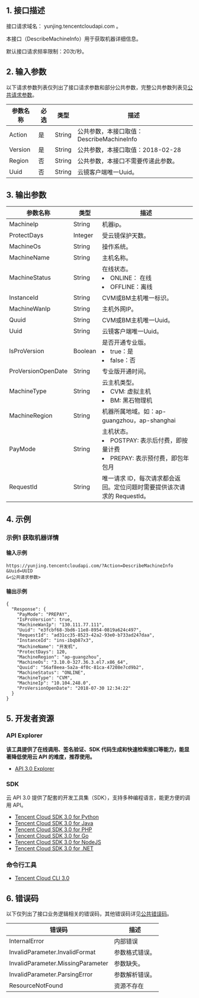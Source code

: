 ## 1. 接口描述

接口请求域名： yunjing.tencentcloudapi.com 。

本接口（DescribeMachineInfo）用于获取机器详细信息。

默认接口请求频率限制：20次/秒。

## 2. 输入参数

以下请求参数列表仅列出了接口请求参数和部分公共参数，完整公共参数列表见[公共请求参数](/document/api/296/19828)。

| 参数名称 | 必选 | 类型 | 描述 |
|---------|---------|---------|---------|
| Action | 是 | String | 公共参数，本接口取值：DescribeMachineInfo |
| Version | 是 | String | 公共参数，本接口取值：2018-02-28 |
| Region | 否 | String | 公共参数，本接口不需要传递此参数。 |
| Uuid | 否 | String | 云镜客户端唯一Uuid。 |

## 3. 输出参数

| 参数名称 | 类型 | 描述 |
|---------|---------|---------|
| MachineIp | String | 机器ip。|
| ProtectDays | Integer | 受云镜保护天数。|
| MachineOs | String | 操作系统。|
| MachineName | String | 主机名称。|
| MachineStatus | String | 在线状态。<br/><li>ONLINE： 在线</li><li>OFFLINE：离线</li>|
| InstanceId | String | CVM或BM主机唯一标识。|
| MachineWanIp | String | 主机外网IP。|
| Quuid | String | CVM或BM主机唯一Uuid。|
| Uuid | String | 云镜客户端唯一Uuid。|
| IsProVersion | Boolean | 是否开通专业版。<br/><li>true：是</li><li>false：否</li>|
| ProVersionOpenDate | String | 专业版开通时间。|
| MachineType | String | 云主机类型。<br/><li>CVM: 虚拟主机</li><li>BM: 黑石物理机</li>|
| MachineRegion | String | 机器所属地域。如：ap-guangzhou，ap-shanghai|
| PayMode | String | 主机状态。<br/><li>POSTPAY: 表示后付费，即按量计费  </li><li>PREPAY: 表示预付费，即包年包月</li>|
| RequestId | String | 唯一请求 ID，每次请求都会返回。定位问题时需要提供该次请求的 RequestId。|

## 4. 示例

### 示例1 获取机器详情

#### 输入示例

```
https://yunjing.tencentcloudapi.com/?Action=DescribeMachineInfo
&Uuid=UUID
&<公共请求参数>
```

#### 输出示例

```
{
  "Response": {
    "PayMode": "PREPAY",
    "IsProVersion": true,
    "MachineWanIp": "130.111.77.111",
    "Uuid": "e3fcbf68-3bd6-11e8-8954-0819a624c497",
    "RequestId": "ad31cc35-8523-42a2-93e0-b733ad247daa",
    "InstanceId": "ins-ibqb87x3",
    "MachineName": "开发机",
    "ProtectDays": 120,
    "MachineRegion": "ap-guangzhou",
    "MachineOs": "3.10.0-327.36.3.el7.x86_64",
    "Quuid": "56af8eea-5a2a-4f0c-81ca-47208e7cd9b2",
    "MachineStatus": "ONLINE",
    "MachineType": "CVM",
    "MachineIp": "10.104.248.0",
    "ProVersionOpenDate": "2018-07-30 12:34:22"
  }
}
```


## 5. 开发者资源

### API Explorer

**该工具提供了在线调用、签名验证、SDK 代码生成和快速检索接口等能力，能显著降低使用云 API 的难度，推荐使用。**

* [API 3.0 Explorer](https://console.cloud.tencent.com/api/explorer?Product=yunjing&Version=2018-02-28&Action=DescribeMachineInfo)

### SDK

云 API 3.0 提供了配套的开发工具集（SDK），支持多种编程语言，能更方便的调用 API。

* [Tencent Cloud SDK 3.0 for Python](https://github.com/TencentCloud/tencentcloud-sdk-python)
* [Tencent Cloud SDK 3.0 for Java](https://github.com/TencentCloud/tencentcloud-sdk-java)
* [Tencent Cloud SDK 3.0 for PHP](https://github.com/TencentCloud/tencentcloud-sdk-php)
* [Tencent Cloud SDK 3.0 for Go](https://github.com/TencentCloud/tencentcloud-sdk-go)
* [Tencent Cloud SDK 3.0 for NodeJS](https://github.com/TencentCloud/tencentcloud-sdk-nodejs)
* [Tencent Cloud SDK 3.0 for .NET](https://github.com/TencentCloud/tencentcloud-sdk-dotnet)

### 命令行工具

* [Tencent Cloud CLI 3.0](https://cloud.tencent.com/document/product/440/6176)

## 6. 错误码

以下仅列出了接口业务逻辑相关的错误码，其他错误码详见[公共错误码](/document/api/296/19830#.E5.85.AC.E5.85.B1.E9.94.99.E8.AF.AF.E7.A0.81)。

| 错误码 | 描述 |
|---------|---------|
| InternalError | 内部错误 |
| InvalidParameter.InvalidFormat | 参数格式错误。 |
| InvalidParameter.MissingParameter | 参数缺失。 |
| InvalidParameter.ParsingError | 参数解析错误。 |
| ResourceNotFound | 资源不存在 |
